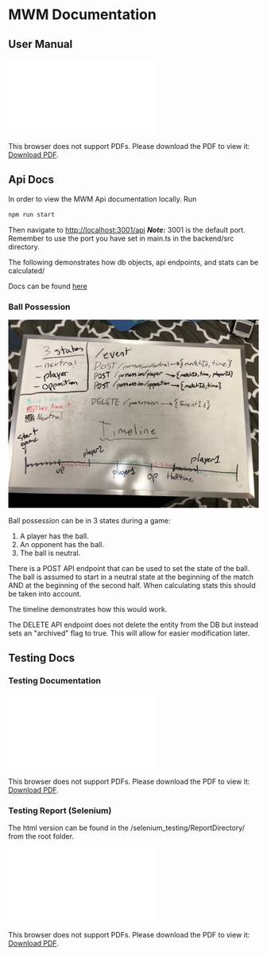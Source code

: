 # MWM Documentation

## User Manual

<object data="./MWM-UserManual.pdf" type="application/pdf" width="700px" height="700px">
    <embed src="./MWM-UserManual.pdf">
        <p>This browser does not support PDFs. Please download the PDF to view it: <a href="./MWM-UserManual.pdf">Download PDF</a>.</p>
    </embed>
</object>

## Api Docs

In order to view the MWM Api documentation locally. Run

```bash
npm run start
```

Then navigate to [http://localhost:3001/api](http://localhost:3001/api)
**_Note:_** 3001 is the default port. Remember to use the port you have set in main.ts in the backend/src directory.

The following demonstrates how db objects, api endpoints, and stats can be calculated/

Docs can be found <a href="./SwaggerUI.html" target="_blank">here</a>

### Ball Possession

![Possession Plan](../images/api/ballPossession.jpg)

Ball possession can be in 3 states during a game:

1. A player has the ball.
1. An opponent has the ball.
1. The ball is neutral.

There is a POST API endpoint that can be used to set the state of the ball. The ball is assumed to start in a neutral state at the beginning of the match AND at the beginning of the second half. When calculating stats this should be taken into account.

The timeline demonstrates how this would work.

The DELETE API endpoint does not delete the entity from the DB but instead sets an "archived" flag to true. This will allow for easier modification later.

## Testing Docs

### Testing Documentation

<object data="./MWM-testing-documentation.pdf" type="application/pdf" width="700px" height="700px">
    <embed src="./MWM-testing-documentation.pdf">
        <p>This browser does not support PDFs. Please download the PDF to view it: <a href="./MWM-testing-documentation.pdf">Download PDF</a>.</p>
    </embed>
</object>

### Testing Report (Selenium)

The html version can be found in the /selenium_testing/ReportDirectory/ from the root folder.

<object data="./MWM-SeleniumTestingReport.pdf" type="application/pdf" width="700px" height="700px">
    <embed src="./MWM-SeleniumTestingReport.pdf">
        <p>This browser does not support PDFs. Please download the PDF to view it: <a href="./MWM-SeleniumTestingReport.pdf">Download PDF</a>.</p>
    </embed>
</object>
